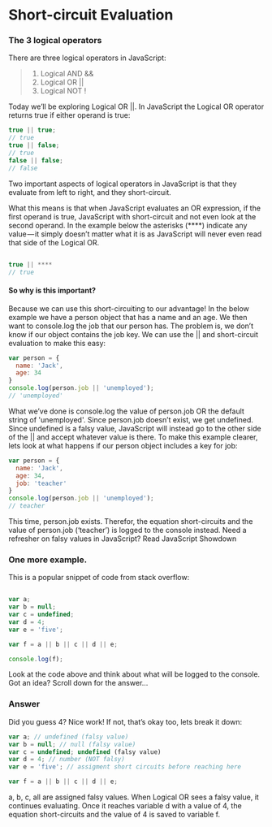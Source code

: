Short-circuit Evaluation
========================

### The 3 logical operators

There are three logical operators in JavaScript:
>1. Logical AND &&
>2. Logical OR ||
>3. Logical NOT !

Today we’ll be exploring Logical OR ||. In JavaScript the Logical OR operator returns true if either operand is true:

```javascript
true || true;
// true
true || false;
// true
false || false;
// false
```

Two important aspects of logical operators in JavaScript is that they evaluate from left to right, and they short-circuit.

What this means is that when JavaScript evaluates an OR expression, if the first operand is true, JavaScript with short-circuit and not even look at the second operand. In the example below the asterisks (****) indicate any value — it simply doesn’t matter what it is as JavaScript will never even read that side of the Logical OR.

```javascript

true || ****
// true
```

#### So why is this important?

Because we can use this short-circuiting to our advantage! In the below example we have a person object that has a name and an age. We then want to console.log the job that our person has. The problem is, we don’t know if our object contains the job key. We can use the || and short-circuit evaluation to make this easy:

```javascript
var person = {
  name: 'Jack',
  age: 34
}
console.log(person.job || 'unemployed');
// 'unemployed'
```

What we’ve done is console.log the value of person.job OR the default string of 'unemployed'. Since person.job doesn’t exist, we get undefined. Since undefined is a falsy value, JavaScript will instead go to the other side of the || and accept whatever value is there.
To make this example clearer, lets look at what happens if our person object includes a key for job:

```javascript
var person = {
  name: 'Jack',
  age: 34,
  job: 'teacher'
}
console.log(person.job || 'unemployed');
// teacher
```

This time, person.job exists. Therefor, the equation short-circuits and the value of person.job (‘teacher’) is logged to the console instead.
Need a refresher on falsy values in JavaScript? Read JavaScript Showdown

### One more example.

This is a popular snippet of code from stack overflow:

```javascript

var a;
var b = null;
var c = undefined;
var d = 4;
var e = 'five';

var f = a || b || c || d || e;

console.log(f);
```

Look at the code above and think about what will be logged to the console. Got an idea? Scroll down for the answer…

### Answer

Did you guess 4? Nice work! If not, that’s okay too, lets break it down:

```javascript
var a; // undefined (falsy value)
var b = null; // null (falsy value)
var c = undefined; undefined (falsy value)
var d = 4; // number (NOT falsy)
var e = 'five'; // assigment short circuits before reaching here

var f = a || b || c || d || e;
```

a, b, c, all are assigned falsy values. When Logical OR sees a falsy value, it continues evaluating. Once it reaches variable d with a value of 4, the equation short-circuits and the value of 4 is saved to variable f.
